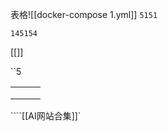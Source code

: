 

表格![[docker-compose 1.yml]]
`5151`

```145145
145154

```
[[]]


``5

|     |     |     |
| --- | --- | --- |
|     |     |     |
|     |     |     |
|     |     |     |

````[[AI网站合集]]`

```
